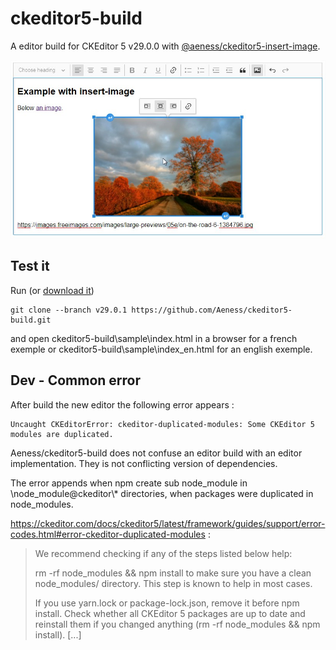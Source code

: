 # ckeditor5-build

A editor build for CKEditor 5 v29.0.0 with [@aeness/ckeditor5-insert-image](https://github.com/Aeness/ckeditor5-insert-image).

![Example](https://github.com/Aeness/ckeditor5-build/blob/v29.0.1/docs/doc-example1.jpg?raw=true)

## Test it

Run (or [download it](https://github.com/Aeness/ckeditor5-build/archive/refs/tags/v29.0.1.zip))
```
git clone --branch v29.0.1 https://github.com/Aeness/ckeditor5-build.git
```

 and open ckeditor5-build\sample\index.html in a browser for a french exemple or ckeditor5-build\sample\index_en.html for an english exemple.

## Dev - Common error

After build the new editor the following error appears :
```
Uncaught CKEditorError: ckeditor-duplicated-modules: Some CKEditor 5 modules are duplicated.
```

Aeness/ckeditor5-build does not confuse an editor build with an editor implementation.
They is not conflicting version of dependencies.

The error appends when npm create sub node_module in \node_module\@ckeditor\\* directories, when packages were duplicated in node_modules.

https://ckeditor.com/docs/ckeditor5/latest/framework/guides/support/error-codes.html#error-ckeditor-duplicated-modules :
> We recommend checking if any of the steps listed below help:
>
> rm -rf node_modules && npm install to make sure you have a clean node_modules/ directory. This step is known to help in most cases.
>
>If you use yarn.lock or package-lock.json, remove it before npm install.
Check whether all CKEditor 5 packages are up to date and reinstall them if you changed anything (rm -rf node_modules && npm install). [...]
